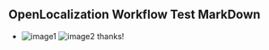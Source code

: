 ## OpenLocalization Workflow Test MarkDown
* ![image1](.\3ca69f00-aa98-4738-a420-913244af5487.png)   ![image2](.\a6650f3d-be43-404c-9356-15e48d473867.png) 
thanks!